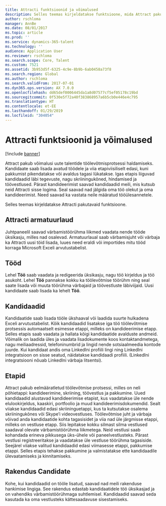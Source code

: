 ```yaml
---
title: Attracti funktsioonid ja võimalused
description: Selles teemas kirjeldatakse funktsioone, mida Attract pakub uute talentide töölevõtmisprotsessi haldamiseks.
author: rschloma
manager: AnnBe
ms.date: 08/01/2017
ms.topic: article
ms.prod: ''
ms.service: dynamics-365-talent
ms.technology: ''
audience: Application User
ms.reviewer: rschloma
ms.search.scope: Core, Talent
ms.custom: 7521
ms.assetid: 3b953d5f-6325-4c9e-8b9b-6ab0458a73f8
ms.search.region: Global
ms.author: rschloma
ms.search.validFrom: 2017-07-01
ms.dyn365.ops.version: AX 7.0.0
ms.openlocfilehash: dd65def0006445da1a8d07577cf5ef05178c19bd
ms.sourcegitcommit: 0f530e5f72a40f383868957a6b5cb0e446e4c795
ms.translationtype: HT
ms.contentlocale: et-EE
ms.lasthandoff: 01/29/2019
ms.locfileid: "304054"
---
```

# <a name="attract-features-and-capabilities"></a>Attracti funktsioonid ja võimalused

[!include [banner](includes/banner.md)]

Attract pakub võimalusi uute talentide töölevõtmisprotsessi haldamiseks. Kandidaate saab lisada avatud töödele ja viia etapiviisiliselt edasi, kuni pakkumist pikendatakse või avaldus tagasi lükatakse. Igas etapis liiguvad kandidaadid läbi tegevuste, nagu skriiningukõned, hindamised ja töövestlused. Pärast kandideerimist saavad kandidaadid meili, mis kutsub neid Attracti sisse logima. Seal saavad nad jälgida oma töö olekut ja oma kandideerimist. Need saavad ka vastata neile määratud tööülesannetele.

Selles teemas kirjeldatakse Attracti pakutavaid funktsioone.

## <a name="attract-dashboard"></a>Attracti armatuurlaud
Juhtpaneelil saavad värbamistöörühma liikmed vaadata nende tööde üksikasju, milles nad osalevad. Armatuurlaual saab värbamisjuht või värbaja ka Attracti uusi töid lisada, luues need eraldi või importides mitu tööd korraga Microsoft Exceli arvutustabelist.

## <a name="jobs"></a>Tööd
Lehel **Töö** saab vaadata ja redigeerida üksikasju, nagu töö kirjeldus ja töö asukoht. Lehel **Töö** pannakse kokku ka töölevõtmise töörühm ning seal saate lisada või muuta töörühma värbajaid ja töövestluste läbiviijaid. Uusi kandidaate saab lisada ka lehelt **Töö**.

## <a name="candidates"></a>Kandidaadid
Kandidaatide saab lisada tööle ükshaaval või laadida suurte hulkadena Exceli arvutustabelist. Kõik kandidaadid lisatakse iga töö töölevõtmise protsessis automaatselt esimesse etappi, milleks on kandideerimise etapp. Selles etapis saab vaadata ja hallata kõigi kandidaatide avalduste andmeid. Võimalik on laadida üles ja vaadata lisadokumente koos kontaktandmetega, nagu meiliaadressid, telefoninumbrid ja lingid nende sotsiaalmeedia kontode juurde. Kui kandidaat andis oma LinkedIni profiili lingi ning LinkedIni integratsioon on sisse seatud, näidatakse kandidaadi profiili. (LinkedIni integratsiooni nõuab LinkedIni värbaja litsentsi).

## <a name="stages"></a>Etapid
Attract pakub eelmääratletud töölevõtmise protsessi, milles on neli põhietappi: kandideerimine, skriining, töövestlus ja pakkumine. Uued kandidaadid alustavad kandideerimise etapist, kus vaadatakse üle nende elulookirjeldus, kaaskiri, portfoolio ja muud kandideerimisdokumendid. Sealt viiakse kandidaadid edasi skriininguetappi, kus ta kutsutakse osalema skriiningukõnes või Skype’i videovestluses. Töölevõtmise juht ja värbaja võivad anda kandidaatide kohta tagasisidet ja viia nad üle järgmisse etappi, milleks on vestluse etapp. Siis lepitakse kokku silmast silma vestlused saadaval olevate värbamistöörühma liikmetega. Neid vestlusi saab kohandada erineva pikkusega üks-ühele või paneelvestlusteks. Pärast vestlusi registreeritakse ja vaadatakse üle vestluse töörühma tagasiside. Seejärel viiakse valitud kandidaadid edasi viimasesse etappi, pakkumise etappi. Selles etapis tehakse pakkumine ja valmistatakse ette kandidaadile ülevaatamiseks ja kinnitamiseks.

## <a name="candidate-app"></a>Rakendus Candidate
Kohe, kui kandidaadid on tööle lisatud, saavad nad meili rakenduse hankimise lingiga. See rakendus edastab kandidaatidele töö üksikasjad ja on vahendiks värbamistöörühmaga suhtlemisel. Kandidaadid saavad seda kasutada ka oma vestlusteks kättesaadavuse sisestamiseks.
